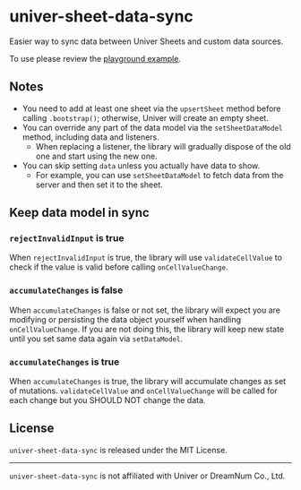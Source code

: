 # univer-sheet-data-sync

Easier way to sync data between Univer Sheets and custom data sources.

To use please review the [playground example](https://github.com/utyfua/univer-sheet-data-sync/blob/master/playground/main.ts).

## Notes

- You need to add at least one sheet via the `upsertSheet` method before calling `.bootstrap()`;
  otherwise, Univer will create an empty sheet.
- You can override any part of the data model via the `setSheetDataModel` method, including data and listeners.
  - When replacing a listener, the library will gradually dispose of the old one and start using the new one.
- You can skip setting `data` unless you actually have data to show. 
  - For example, you can use `setSheetDataModel` to fetch data from the server and then set it to the sheet.

## Keep data model in sync

### `rejectInvalidInput` is true

When `rejectInvalidInput` is true, the library will use `validateCellValue` to check if the value is valid before 
calling `onCellValueChange`.

### `accumulateChanges` is false

When `accumulateChanges` is false or not set, the library will expect you are modifying 
or persisting the data object yourself when handling `onCellValueChange`.
If you are not doing this, the library will keep new state until you set same data again via `setDataModel`.

### `accumulateChanges` is true

When `accumulateChanges` is true, the library will accumulate changes as set of mutations.
`validateCellValue` and `onCellValueChange` will be called for each change but you SHOULD NOT change the data.

## License

`univer-sheet-data-sync` is released under the MIT License.

---

`univer-sheet-data-sync` is not affiliated with Univer or DreamNum Co., Ltd.
